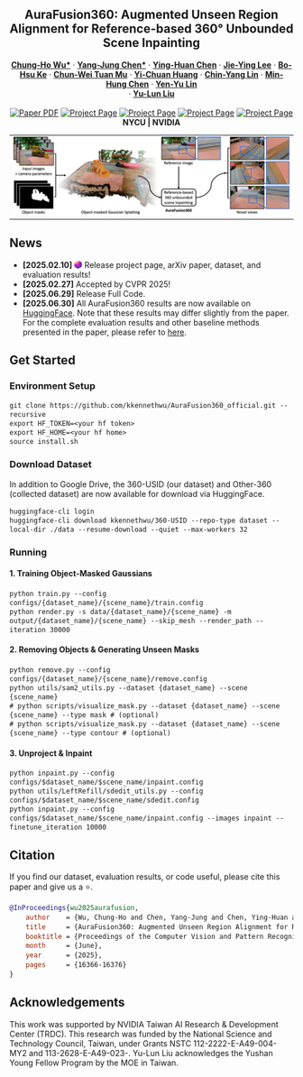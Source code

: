 <p align="center">

  <h2 align="center">AuraFusion360: Augmented Unseen Region Alignment for Reference-based 360° Unbounded Scene Inpainting </h2>
  <p align="center">
    <a href="https://kkennethwu.github.io/"><strong>Chung-Ho Wu*</strong></a>
    ·
    <a href=""><strong>Yang-Jung Chen*</strong></a>
    ·
    <a href=""><strong> Ying-Huan Chen</strong></a>
    ·
    <a href="https://jayinnn.dev/"><strong>Jie-Ying Lee</strong></a>
    ·
    <a href="https://hentci.github.io/"><strong>Bo-Hsu Ke</strong></a>
    ·
    <a href=""><strong>Chun-Wei Tuan Mu</strong></a>
    ·
    <a href=""><strong> Yi-Chuan Huang</strong></a>
    ·
    <a href="https://linjohnss.github.io/"><strong>Chin-Yang Lin</strong></a>
    ·
    <a href="https://minhungchen.netlify.app/"><strong>Min-Hung Chen</strong></a>
    ·
    <a href="https://sites.google.com/site/yylinweb/"><strong>Yen-Yu Lin</strong></a>
    <br>
    ·
    <a href="https://yulunalexliu.github.io/"><strong>Yu-Lun Liu</strong></a>
    <br>
    <br>
        <a href="http://arxiv.org/abs/2502.05176"><img src='https://img.shields.io/badge/arXiv-2502.05176-red' alt='Paper PDF'></a>
        <a href='https://kkennethwu.github.io/aurafusion360/'><img src='https://img.shields.io/badge/Project_Page-AuraFusion360-green' alt='Project Page'></a>
        <a href='https://drive.google.com/drive/folders/1C0OqUSavUBwR_p_yNRBia90jvC-23hNN?usp=sharing'><img src='https://img.shields.io/badge/Dataset-360USID-blue' alt='Project Page'></a>
        <a href='https://huggingface.co/datasets/kkennethwu/360-USID'><img src='https://img.shields.io/badge/Dataset(HF)-360USID-blue' alt='Project Page'></a>
        <a href='https://drive.google.com/drive/folders/1ujTKiBfTBD_BVv9YiifOl_SfG8sd0dZ6'><img src='https://img.shields.io/badge/Evaluation Results-AuraFusion360-orange' alt='Project Page'></a>
    <br>
    <b> NYCU |&nbsp;NVIDIA </b>
  </p>

  <table align="center">
    <tr>
    <td>
      <img src="assets/Figures/teaser.png">
    </td>
    </tr>
  </table>
<p>

## News
* **[2025.02.10]** <img src="assets/Figures/favicon.svg" alt="icon" style="height: 1em; vertical-align: -0.5mm;"> Release project page, arXiv paper, dataset, and evaluation results!
* **[2025.02.27]** Accepted by CVPR 2025!
* **[2025.06.29]** Release Full Code.
* **[2025.06.30]** All AuraFusion360 results are now available on [HuggingFace](https://huggingface.co/datasets/kkennethwu/AuraFusion360_Results). Note that these results may differ slightly from the paper. For the complete evaluation results and other baseline methods presented in the paper, please refer to [here](https://drive.google.com/drive/folders/1ujTKiBfTBD_BVv9YiifOl_SfG8sd0dZ6).

## Get Started
### Environment Setup
```
git clone https://github.com/kkennethwu/AuraFusion360_official.git --recursive
export HF_TOKEN=<your hf token>
export HF_HOME=<your hf home>
source install.sh
```

### Download Dataset
In addition to Google Drive, the 360-USID (our dataset) and Other-360 (collected dataset) are now available for download via HuggingFace.
```
huggingface-cli login
huggingface-cli download kkennethwu/360-USID --repo-type dataset --local-dir ./data --resume-download --quiet --max-workers 32
```

### Running
#### 1. Training Object-Masked Gaussians
```
python train.py --config configs/{dataset_name}/{scene_name}/train.config
python render.py -s data/{dataset_name}/{scene_name} -m output/{dataset_name}/{scene_name} --skip_mesh --render_path --iteration 30000
```
#### 2. Removing Objects & Generating Unseen Masks
```
python remove.py --config configs/{dataset_name}/{scene_name}/remove.config
python utils/sam2_utils.py --dataset {dataset_name} --scene {scene_name}
# python scripts/visualize_mask.py --dataset {dataset_name} --scene {scene_name} --type mask # (optional) 
# python scripts/visualize_mask.py --dataset {dataset_name} --scene {scene_name} --type contour # (optional)
```
#### 3. Unproject & Inpaint
```
python inpaint.py --config configs/$dataset_name/$scene_name/inpaint.config
python utils/LeftRefill/sdedit_utils.py --config configs/$dataset_name/$scene_name/sdedit.config 
python inpaint.py --config configs/$dataset_name/$scene_name/inpaint.config --images inpaint --finetune_iteration 10000
```


## Citation
If you find our dataset, evaluation results, or code useful, please cite this paper and give us a ⭐️.
```BibTex
@InProceedings{wu2025aurafusion,
    author    = {Wu, Chung-Ho and Chen, Yang-Jung and Chen, Ying-Huan and Lee, Jie-Ying and Ke, Bo-Hsu and Mu, Chun-Wei Tuan and Huang, Yi-Chuan and Lin, Chin-Yang and Chen, Min-Hung and Lin, Yen-Yu and Liu, Yu-Lun},
    title     = {AuraFusion360: Augmented Unseen Region Alignment for Reference-based 360deg Unbounded Scene Inpainting},
    booktitle = {Proceedings of the Computer Vision and Pattern Recognition Conference (CVPR)},
    month     = {June},
    year      = {2025},
    pages     = {16366-16376}
}
```

## Acknowledgements
This work was supported by NVIDIA Taiwan AI Research & Development Center (TRDC).
This research was funded by the National Science and Technology Council, Taiwan, 
under Grants NSTC 112-2222-E-A49-004-MY2 and 113-2628-E-A49-023-. 
Yu-Lun Liu acknowledges the Yushan Young Fellow Program by the MOE in Taiwan.
